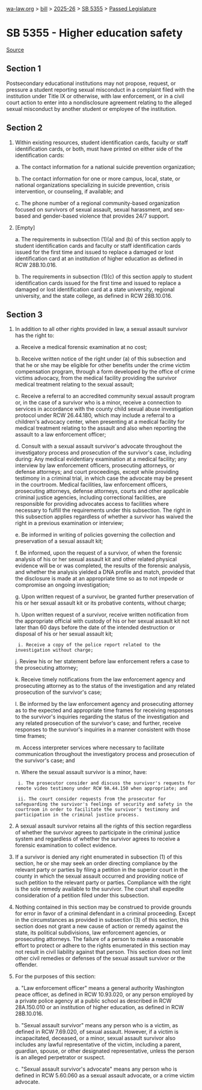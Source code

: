 [wa-law.org](/) > [bill](/bill/) > [2025-26](/bill/2025-26/) > [SB 5355](/bill/2025-26/sb/5355/) > [Passed Legislature](/bill/2025-26/sb/5355/S2.PL/)

# SB 5355 - Higher education safety

[Source](http://lawfilesext.leg.wa.gov/biennium/2025-26/Pdf/Bills/Senate%20Passed%20Legislature/5355-S2.PL.pdf)

## Section 1
Postsecondary educational institutions may not propose, request, or pressure a student reporting sexual misconduct in a complaint filed with the institution under Title IX or otherwise, with law enforcement, or in a civil court action to enter into a nondisclosure agreement relating to the alleged sexual misconduct by another student or employee of the institution.

## Section 2
1. Within existing resources,  student identification cards, faculty or staff identification cards, or both, must have printed on either side of the identification cards:

    a. The contact information for a national suicide prevention organization;

    b. The contact information for one or more campus, local, state, or national organizations specializing in suicide prevention, crisis intervention, or counseling, if available; and

    c. The phone number of a regional community-based organization focused on survivors of sexual assault, sexual harassment, and sex-based and gender-based violence that provides 24/7 support.

2. [Empty]

    a. The requirements in subsection (1)(a) and (b) of this section apply to student identification cards and faculty or staff identification cards issued for the first time and issued to replace a damaged or lost identification card at an institution of higher education as defined in RCW 28B.10.016.

    b. The requirements in subsection (1)(c) of this section apply to student identification cards issued for the first time and issued to replace a damaged or lost identification card at a state university, regional university, and the state college, as defined in RCW 28B.10.016.

## Section 3
1. In addition to all other rights provided in law, a sexual assault survivor has the right to:

    a. Receive a medical forensic examination at no cost;

    b. Receive written notice of the right under (a) of this subsection and that he or she may be eligible for other benefits under the crime victim compensation program, through a form developed by the office of crime victims advocacy, from the medical facility providing the survivor medical treatment relating to the sexual assault;

    c. Receive a referral to an accredited community sexual assault program or, in the case of a survivor who is a minor, receive a connection to services in accordance with the county child sexual abuse investigation protocol under RCW 26.44.180, which may include a referral to a children's advocacy center, when presenting at a medical facility for medical treatment relating to the assault and also when reporting the assault to a law enforcement officer;

    d. Consult with a sexual assault survivor's advocate throughout the investigatory process and prosecution of the survivor's case, including during: Any medical evidentiary examination at a medical facility; any interview by law enforcement officers, prosecuting attorneys, or defense attorneys; and court proceedings, except while providing testimony in a criminal trial, in which case the advocate may be present in the courtroom. Medical facilities, law enforcement officers, prosecuting attorneys, defense attorneys, courts and other applicable criminal justice agencies, including correctional facilities, are responsible for providing advocates access to facilities where necessary to fulfill the requirements under this subsection. The right in this subsection applies regardless of whether a survivor has waived the right in a previous examination or interview;

    e. Be informed in writing of policies governing the collection and preservation of a sexual assault kit;

    f. Be informed, upon the request of a survivor, of when the forensic analysis of his or her sexual assault kit and other related physical evidence will be or was completed, the results of the forensic analysis, and whether the analysis yielded a DNA profile and match, provided that the disclosure is made at an appropriate time so as to not impede or compromise an ongoing investigation;

    g. Upon written request of a survivor, be granted further preservation of his or her sexual assault kit or its probative contents, without charge;

    h. Upon written request of a survivor, receive written notification from the appropriate official with custody of his or her sexual assault kit not later than 60 days before the date of the intended destruction or disposal of his or her sexual assault kit;

        i. Receive a copy of the police report related to the investigation without charge;

    j. Review his or her statement before law enforcement refers a case to the prosecuting attorney;

    k. Receive timely notifications from the law enforcement agency and prosecuting attorney as to the status of the investigation and any related prosecution of the survivor's case;

    l. Be informed by the law enforcement agency and prosecuting attorney as to the expected and appropriate time frames for receiving responses to the survivor's inquiries regarding the status of the investigation and any related prosecution of the survivor's case; and further, receive responses to the survivor's inquiries in a manner consistent with those time frames;

    m. Access interpreter services where necessary to facilitate communication throughout the investigatory process and prosecution of the survivor's case; and

    n. Where the sexual assault survivor is a minor, have:

        i. The prosecutor consider and discuss the survivor's requests for remote video testimony under RCW 9A.44.150 when appropriate; and

        ii. The court consider requests from the prosecutor for safeguarding the survivor's feelings of security and safety in the courtroom in order to facilitate the survivor's testimony and participation in the criminal justice process.

2. A sexual assault survivor retains all the rights of this section regardless of whether the survivor agrees to participate in the criminal justice system and regardless of whether the survivor agrees to receive a forensic examination to collect evidence.

3. If a survivor is denied any right enumerated in subsection (1) of this section, he or she may seek an order directing compliance by the relevant party or parties by filing a petition in the superior court in the county in which the sexual assault occurred and providing notice of such petition to the relevant party or parties. Compliance with the right is the sole remedy available to the survivor. The court shall expedite consideration of a petition filed under this subsection.

4. Nothing contained in this section may be construed to provide grounds for error in favor of a criminal defendant in a criminal proceeding. Except in the circumstances as provided in subsection (3) of this section, this section does not grant a new cause of action or remedy against the state, its political subdivisions, law enforcement agencies, or prosecuting attorneys. The failure of a person to make a reasonable effort to protect or adhere to the rights enumerated in this section may not result in civil liability against that person. This section does not limit other civil remedies or defenses of the sexual assault survivor or the offender.

5. For the purposes of this section:

    a. "Law enforcement officer" means a general authority Washington peace officer, as defined in RCW 10.93.020, or any person employed by a private police agency at a public school as described in RCW 28A.150.010 or an institution of higher education, as defined in RCW 28B.10.016.

    b. "Sexual assault survivor" means any person who is a victim, as defined in RCW 7.69.020, of sexual assault. However, if a victim is incapacitated, deceased, or a minor, sexual assault survivor also includes any lawful representative of the victim, including a parent, guardian, spouse, or other designated representative, unless the person is an alleged perpetrator or suspect.

    c. "Sexual assault survivor's advocate" means any person who is defined in RCW 5.60.060 as a sexual assault advocate, or a crime victim advocate.
